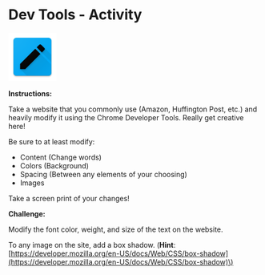 # Dev Tools - Activity

![DevTools](../../../.gitbook/assets/activity.png)

**Instructions:**

Take a website that you commonly use \(Amazon, Huffington Post, etc.\) and heavily modify it using the Chrome Developer Tools. Really get creative here!

Be sure to at least modify:

* Content \(Change words\)
* Colors \(Background\)
* Spacing \(Between any elements of your choosing\)
* Images

Take a screen print of your changes!

**Challenge:**

Modify the font color, weight, and size of the text on the website.

To any image on the site, add a box shadow. \(**Hint**: [https://developer.mozilla.org/en-US/docs/Web/CSS/box-shadow](https://developer.mozilla.org/en-US/docs/Web/CSS/box-shadow)\)

